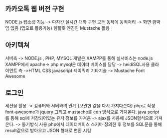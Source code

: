 ## 카카오톡 웹 버전 구현 

NODE.js 웹소켓 기능 -> 다자간 실시간 대화 구현 
모든 동작에 동적처리 -> 화면 깜박임 없음 (앱으로 활용가능)
템플릿 엔진인 Mustache 활용 


## 아키텍쳐 

서버측 -> NODE.js , PHP, MYSQL 개발은 XAMPP를 통해 실서비스는 node.js
XAMPP에서 apache-> php mysql은 데이터 베이스를 담당 -> heidiSQL사용
클라이언트 측 ->HTML CSS javascript 제이쿼리 
기타기술 -> Mustache Font Awesome

## 로그인 

세션을 활용 -> 컴퓨터와 서버와의 관계 (보관한 값을 다시 가져다쓴다)
php로 작성 font-awesome과 jquery 그리고 mustache를 cdn 방식으로 가져온다. 
java script를 통해 sql에 저장되어있는 유저 정보를 가져옴 -> ajax를 사용해 JSON형식으로 가져온다. -> 동기방식 사용 
php에서 데이터베이스 스키마 정의한 후 정보를 SQL문을 통해 result값으로 받아오고 JSON 형태로 변환 시킴
